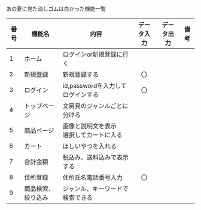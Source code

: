 あの夏に見た消しゴムは白かった機能一覧

|番号|機能名|内容|データ入力|データ出力|備考|
|---|---|---|:---:|:---:|---|
|1|ホーム|ログインor新規登録に行く||||
|2|新規登録|新規登録する|〇|||
|3|ログイン|id,passwordを入力してログインする|〇|||
|4|トップページ|文房具のジャンルごとに分ける||||
|5|商品ページ|画像と説明文を表示<br>選択してカートに入る||||
|6|カート|ほしいやつを入れる||||
|7|合計金額|税込み、送料込みで表示する||||
|8|住所登録|住所氏名電話番号入力|〇|||
|9|商品検索、絞り込み|ジャンル、キーワードで検索できる||||
